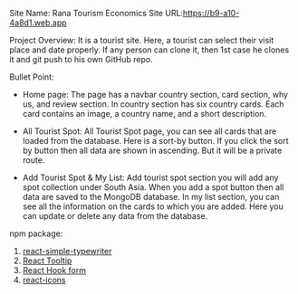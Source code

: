 Site Name: Rana Tourism Economics
Site URL:https://b9-a10-4a8d1.web.app

Project Overview: 
It is a tourist site. Here, a tourist can select their visit place and date properly. If any person can clone it, then 1st case he clones it and git push to his own GitHub repo.

Bullet Point:

- Home page: The page has a navbar country section, card section, why us, and review section. In country section has six country cards. Each card contains an image, a country name, and a short description. 

- All Tourist Spot: All Tourist Spot page, you can see all cards that are loaded from the database. Here is a sort-by button. If you click the sort by button then all data are shown in ascending. But it will be a private route. 

- Add Tourist Spot & My List: Add tourist spot section you will add any spot collection under South Asia. When you add a spot button then all data are saved to the MongoDB database. In my list section, you can see all the information on the cards to which you are added. Here you can update or delete any data from the database.

npm package:

1. [react-simple-typewriter](https://www.npmjs.com/package/react-simple-typewriter)
2. [React Tooltip](https://react-tooltip.com/)
3. [React Hook form](https://react-hook-form.com/get-started)
4. [react-icons](https://react-icons.github.io/react-icons/)
